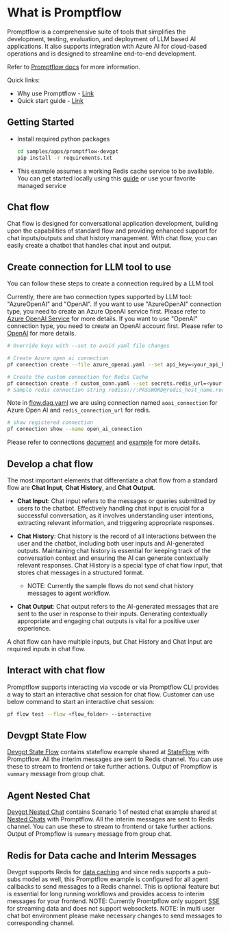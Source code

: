 # What is Promptflow

Promptflow is a comprehensive suite of tools that simplifies the development, testing, evaluation, and deployment of LLM based AI applications. It also supports integration with Azure AI for cloud-based operations and is designed to streamline end-to-end development.

Refer to [Promptflow docs](https://khulnasoft.github.io/promptflow/) for more information.

Quick links:

- Why use Promptflow - [Link](https://learn.khulnasoft.com/en-us/azure/machine-learning/prompt-flow/overview-what-is-prompt-flow)
- Quick start guide - [Link](https://khulnasoft.github.io/promptflow/how-to-guides/quick-start.html)

## Getting Started

- Install required python packages

  ```bash
  cd samples/apps/promptflow-devgpt
  pip install -r requirements.txt
  ```

- This example assumes a working Redis cache service to be available. You can get started locally using this [guide](https://redis.io/docs/latest/operate/oss_and_stack/install/install-redis/) or use your favorite managed service

## Chat flow

Chat flow is designed for conversational application development, building upon the capabilities of standard flow and providing enhanced support for chat inputs/outputs and chat history management. With chat flow, you can easily create a chatbot that handles chat input and output.

## Create connection for LLM tool to use

You can follow these steps to create a connection required by a LLM tool.

Currently, there are two connection types supported by LLM tool: "AzureOpenAI" and "OpenAI". If you want to use "AzureOpenAI" connection type, you need to create an Azure OpenAI service first. Please refer to [Azure OpenAI Service](https://azure.khulnasoft.com/en-us/products/cognitive-services/openai-service/) for more details. If you want to use "OpenAI" connection type, you need to create an OpenAI account first. Please refer to [OpenAI](https://platform.openai.com/) for more details.

```bash
# Override keys with --set to avoid yaml file changes

# Create Azure open ai connection
pf connection create --file azure_openai.yaml --set api_key=<your_api_key> api_base=<your_api_base> --name open_ai_connection

# Create the custom connection for Redis Cache
pf connection create -f custom_conn.yaml --set secrets.redis_url=<your-redis-connection-url> --name redis_connection_url
# Sample redis connection string rediss://:PASSWORD@redis_host_name.redis.cache.windows.net:6380/0
```

Note in [flow.dag.yaml](flow.dag.yaml) we are using connection named `aoai_connection` for Azure Open AI and `redis_connection_url` for redis.

```bash
# show registered connection
pf connection show --name open_ai_connection
```

Please refer to connections [document](https://promptflow.azurewebsites.net/community/local/manage-connections.html) and [example](https://github.com/khulnasoft/promptflow/tree/main/examples/connections) for more details.

## Develop a chat flow

The most important elements that differentiate a chat flow from a standard flow are **Chat Input**, **Chat History**, and **Chat Output**.

- **Chat Input**: Chat input refers to the messages or queries submitted by users to the chatbot. Effectively handling chat input is crucial for a successful conversation, as it involves understanding user intentions, extracting relevant information, and triggering appropriate responses.

- **Chat History**: Chat history is the record of all interactions between the user and the chatbot, including both user inputs and AI-generated outputs. Maintaining chat history is essential for keeping track of the conversation context and ensuring the AI can generate contextually relevant responses. Chat History is a special type of chat flow input, that stores chat messages in a structured format.

  - NOTE: Currently the sample flows do not send chat history messages to agent workflow.

- **Chat Output**: Chat output refers to the AI-generated messages that are sent to the user in response to their inputs. Generating contextually appropriate and engaging chat outputs is vital for a positive user experience.

A chat flow can have multiple inputs, but Chat History and Chat Input are required inputs in chat flow.

## Interact with chat flow

Promptflow supports interacting via vscode or via Promptflow CLI provides a way to start an interactive chat session for chat flow. Customer can use below command to start an interactive chat session:

```bash
pf flow test --flow <flow_folder> --interactive
```

## Devgpt State Flow

[Devgpt State Flow](./devgpt_stateflow.py) contains stateflow example shared at [StateFlow](https://khulnasoft.github.io/devgpt/blog/2024/02/29/StateFlow/) with Promptflow. All the interim messages are sent to Redis channel. You can use these to stream to frontend or take further actions. Output of Prompflow is `summary` message from group chat.

## Agent Nested Chat

[Devgpt Nested Chat](./agentchat_nestedchat.py) contains Scenario 1 of nested chat example shared at [Nested Chats](https://khulnasoft.github.io/devgpt/docs/notebooks/agentchat_nestedchat) with Promptflow. All the interim messages are sent to Redis channel. You can use these to stream to frontend or take further actions. Output of Prompflow is `summary` message from group chat.

## Redis for Data cache and Interim Messages

Devgpt supports Redis for [data caching](https://khulnasoft.github.io/devgpt/docs/reference/cache/redis_cache/) and since redis supports a pub-subs model as well, this Promptflow example is configured for all agent callbacks to send messages to a Redis channel. This is optional feature but is essential for long running workflows and provides access to interim messages for your frontend. NOTE: Currently Promtpflow only support [SSE](https://developer.mozilla.org/en-US/docs/Web/API/Server-sent_events) for streaming data and does not support websockets. NOTE: In multi user chat bot environment please make necessary changes to send messages to corresponding channel.
